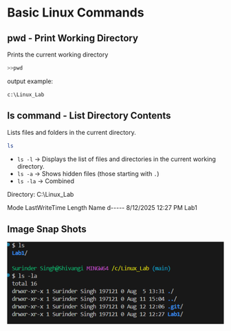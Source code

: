 # Basic Linux Commands

## pwd - Print Working Directory

Prints the current working directory

```bash
>>pwd
```

output example:

```
c:\Linux_Lab
```

## ls command - List Directory Contents

Lists files and folders in the current directory.

```bash
ls
```


 * `ls -l` → Displays the list of files and directories in the current working directory.
 * `ls -a` → Shows hidden files (those starting with `.`)
 * `ls -la` → Combined

Directory: C:\Linux_Lab

Mode                LastWriteTime         Length Name
d-----        8/12/2025   12:27 PM                Lab1

## Image Snap Shots

![alt text](<../Screenshot 2025-08-12 124311.png>)


